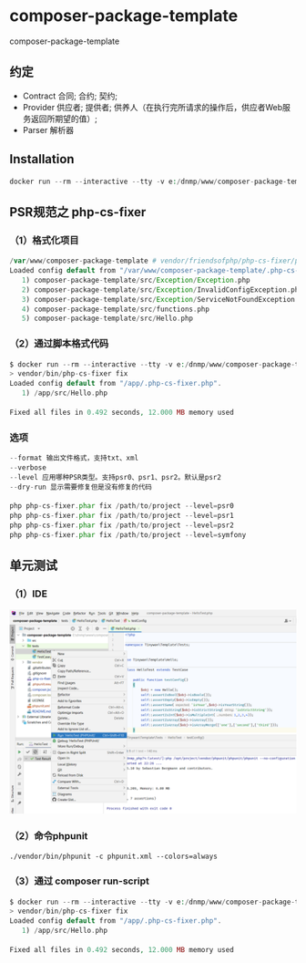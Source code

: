 # composer-package-template
composer-package-template

## 约定
- Contract 合同; 合约; 契约;
- Provider 供应者; 提供者; 供养人（在执行完所请求的操作后，供应者Web服务返回所期望的值）;
- Parser 解析器

## Installation

```php
docker run --rm --interactive --tty -v e:/dnmp/www/composer-package-template:/app composer install
```

## PSR规范之 php-cs-fixer 

### （1）格式化项目
```php
/var/www/composer-package-template # vendor/friendsofphp/php-cs-fixer/php-cs-fixer fix
Loaded config default from "/var/www/composer-package-template/.php-cs-fixer.php".
   1) composer-package-template/src/Exception/Exception.php
   2) composer-package-template/src/Exception/InvalidConfigException.php
   3) composer-package-template/src/Exception/ServiceNotFoundException.php
   4) composer-package-template/src/functions.php
   5) composer-package-template/src/Hello.php
```

### （2）通过脚本格式代码
```php
$ docker run --rm --interactive --tty -v e:/dnmp/www/composer-package-template:/app composer run-script phpcs
> vendor/bin/php-cs-fixer fix
Loaded config default from "/app/.php-cs-fixer.php".
   1) /app/src/Hello.php

Fixed all files in 0.492 seconds, 12.000 MB memory used
```

### 选项
```php
--format 输出文件格式，支持txt、xml
--verbose 
--level 应用哪种PSR类型。支持psr0、psr1、psr2。默认是psr2
--dry-run 显示需要修复但是没有修复的代码

php php-cs-fixer.phar fix /path/to/project --level=psr0
php php-cs-fixer.phar fix /path/to/project --level=psr1
php php-cs-fixer.phar fix /path/to/project --level=psr2
php php-cs-fixer.phar fix /path/to/project --level=symfony
```

## 单元测试

### （1）IDE

![debug](./debug.png)

### （2）命令phpunit
```
./vendor/bin/phpunit -c phpunit.xml --colors=always
```

### （3）通过 composer run-script
```php
$ docker run --rm --interactive --tty -v e:/dnmp/www/composer-package-template:/app composer run-script test
> vendor/bin/php-cs-fixer fix
Loaded config default from "/app/.php-cs-fixer.php".
   1) /app/src/Hello.php

Fixed all files in 0.492 seconds, 12.000 MB memory used
```
